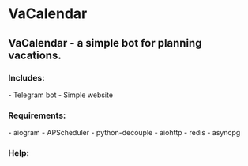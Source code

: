 <H1>VaCalendar</H1>
<h2>VaCalendar - a simple bot for planning vacations.</h2>
<h3>Includes:</h3>
 - Telegram bot
 - Simple website

<h3>Requirements:</h3>
 - aiogram
 - APScheduler
 - python-decouple
 - aiohttp
 - redis
 - asyncpg

<h3>Help:</h3>


<h3></h3>